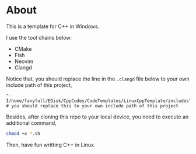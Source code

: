 # About

This is a template for C++ in Windows.

I use the tool chains below:

- CMake
- Fish
- Neovim
- Clangd

Notice that, you should replace the line in the `.clangd` file below to your own include path of this project,

```
"-I/home/fanyfull/EDisk/CppCodes/CodeTemplates/LinuxCppTemplate/includes", # you should replace this to your own include path of this project
```

Besides, after cloning this repo to your local device, you need to execute an additional command,

```sh
chmod +x *.sh
```

Then, have fun writting C++ in Linux.
